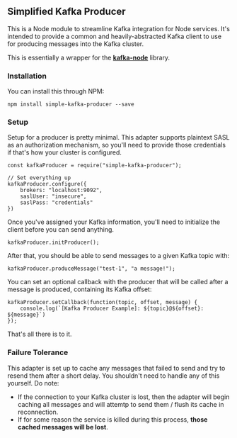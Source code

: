 ## Simplified Kafka Producer
This is a Node module to streamline Kafka integration for Node services.  It's intended to provide a common and heavily-abstracted Kafka client to use for producing messages into the Kafka cluster.

This is essentially a wrapper for the **[kafka-node](https://www.npmjs.com/package/kafka-node)** library.

### Installation
You can install this through NPM:
```
npm install simple-kafka-producer --save
```

### Setup
Setup for a producer is pretty minimal.  This adapter supports plaintext SASL as an authorization mechanism, so you'll need to provide those credentials if that's how your cluster is configured.

```
const kafkaProducer = require("simple-kafka-producer");

// Set everything up
kafkaProducer.configure({
    brokers: "localhost:9092",
    saslUser: "insecure",
    saslPass: "credentials"
})
```

Once you've assigned your Kafka information, you'll need to initialize the client before you can send anything.

```
kafkaProducer.initProducer();
```

After that, you should be able to send messages to a given Kafka topic with:

```
kafkaProducer.produceMessage("test-1", "a message!");
```

You can set an optional callback with the producer that will be called after a message is produced, containing its Kafka offset:
```
kafkaProducer.setCallback(function(topic, offset, message) {
    console.log(`[Kafka Producer Example]: ${topic}@${offset}: ${message}`)
});
```

That's all there is to it.

### Failure Tolerance
This adapter is set up to cache any messages that failed to send and try to resend them after a short delay.  You shouldn't need to handle any of this yourself.  Do note:
- If the connection to your Kafka cluster is lost, then the adapter will begin caching all messages and will attemtp to send them / flush its cache in reconnection.  
- If for some reason the service is killed during this process, **those cached messages will be lost**.
